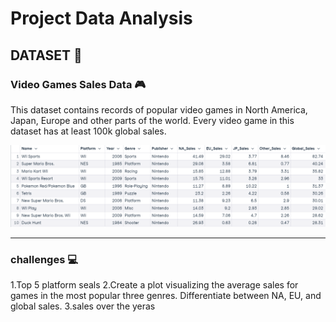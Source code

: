 # Project Data Analysis

## DATASET :file_folder:

### Video Games Sales Data :video_game:
This dataset contains records of popular video games in North America, Japan, Europe and other parts of the world. Every video game in this dataset has at least 100k global sales.

<img src="./img/Capture.PNG">

---------------------------------------------------

### challenges :computer:

1.Top 5 platform seals
2.Create a plot visualizing the average sales for games in the most popular three genres. Differentiate between NA, EU, and global sales.
3.sales over the yeras